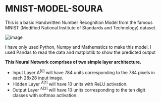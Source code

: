 # MNIST-MODEL-SOURA
This is a basic Handwritten Number Recognition Model from the famous MNIST (Modified National Institute of Standards and Technology) dataset.

![image](https://user-images.githubusercontent.com/83086483/188177806-7e728fe4-ca0f-4056-8548-c052d5bb8099.png)

I have only used Python, Numpy and Mathematics to make this model. 
I used Pandas to read the data and matplotlib to show the predicted output <br>

**This Neural Network comprises of two simple layer architecture.** <br>
- Input Layer A<sup>[0]</sup> will have 784 units corresponding to the 784 pixels in each 28x28 input image. <br>
- Hidden Layer <sup>A[1]</sup> will have 10 units with ReLU activation.<br>
- Output Layer <sup>A[2]</sup> will have 10 units corresponding to the ten digit classes with softmax activation. <br>
